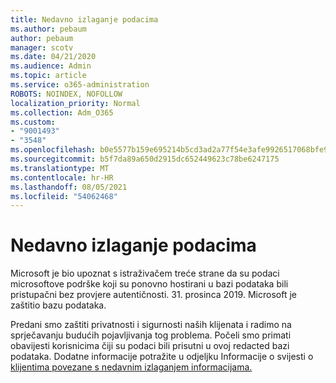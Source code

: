 ```yaml
---
title: Nedavno izlaganje podacima
ms.author: pebaum
author: pebaum
manager: scotv
ms.date: 04/21/2020
ms.audience: Admin
ms.topic: article
ms.service: o365-administration
ROBOTS: NOINDEX, NOFOLLOW
localization_priority: Normal
ms.collection: Adm_O365
ms.custom:
- "9001493"
- "3548"
ms.openlocfilehash: b0e5577b159e695214b5cd3ad2a77f54e3afe9926517068bfe9a90e475dfc491
ms.sourcegitcommit: b5f7da89a650d2915dc652449623c78be6247175
ms.translationtype: MT
ms.contentlocale: hr-HR
ms.lasthandoff: 08/05/2021
ms.locfileid: "54062468"
---
```

# <a name="recent-data-exposure"></a>Nedavno izlaganje podacima

Microsoft je bio upoznat s istraživačem treće strane da su podaci microsoftove podrške koji su ponovno hostirani u bazi podataka bili pristupačni bez provjere autentičnosti. 31. prosinca 2019. Microsoft je zaštitio bazu podataka.

Predani smo zaštiti privatnosti i sigurnosti naših klijenata i radimo na sprječavanju budućih pojavljivanja tog problema. Počeli smo primati obavijesti korisnicima čiji su podaci bili prisutni u ovoj redacted bazi podataka. Dodatne informacije potražite u odjeljku Informacije o svijesti o [klijentima povezane s nedavnim izlaganjem informacijama.](https://aka.ms/privacyinfo)
